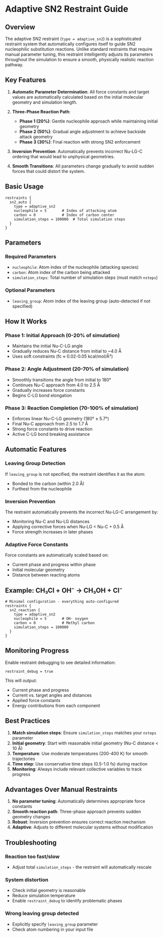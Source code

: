 # Adaptive SN2 Restraint Guide

## Overview

The adaptive SN2 restraint (`type = adaptive_sn2`) is a sophisticated restraint system that automatically configures itself to guide SN2 nucleophilic substitution reactions. Unlike standard restraints that require manual parameter tuning, this restraint intelligently adjusts its parameters throughout the simulation to ensure a smooth, physically realistic reaction pathway.

## Key Features

1. **Automatic Parameter Determination**: All force constants and target values are automatically calculated based on the initial molecular geometry and simulation length.

2. **Three-Phase Reaction Path**:
   - **Phase 1 (20%)**: Gentle nucleophile approach while maintaining initial geometry
   - **Phase 2 (50%)**: Gradual angle adjustment to achieve backside attack geometry
   - **Phase 3 (30%)**: Final reaction with strong SN2 enforcement

3. **Inversion Prevention**: Automatically prevents incorrect Nu-LG-C ordering that would lead to unphysical geometries.

4. **Smooth Transitions**: All parameters change gradually to avoid sudden forces that could distort the system.

## Basic Usage

```fnl
restraints {
  sn2_auto {
    type = adaptive_sn2
    nucleophile = 5       # Index of attacking atom
    carbon = 0            # Index of carbon center
    simulation_steps = 100000  # Total simulation steps
  }
}
```

## Parameters

### Required Parameters
- `nucleophile`: Atom index of the nucleophile (attacking species)
- `carbon`: Atom index of the carbon being attacked
- `simulation_steps`: Total number of simulation steps (must match `nsteps`)

### Optional Parameters
- `leaving_group`: Atom index of the leaving group (auto-detected if not specified)

## How It Works

### Phase 1: Initial Approach (0-20% of simulation)
- Maintains the initial Nu-C-LG angle
- Gradually reduces Nu-C distance from initial to ~4.0 Å
- Uses soft constraints (fc ≈ 0.02-0.05 kcal/mol/Å²)

### Phase 2: Angle Adjustment (20-70% of simulation)
- Smoothly transitions the angle from initial to 180°
- Continues Nu-C approach from 4.0 to 2.5 Å
- Gradually increases force constants
- Begins C-LG bond elongation

### Phase 3: Reaction Completion (70-100% of simulation)
- Enforces linear Nu-C-LG geometry (180° ± 5.7°)
- Final Nu-C approach from 2.5 to 1.7 Å
- Strong force constants to drive reaction
- Active C-LG bond breaking assistance

## Automatic Features

### Leaving Group Detection
If `leaving_group` is not specified, the restraint identifies it as the atom:
- Bonded to the carbon (within 2.0 Å)
- Furthest from the nucleophile

### Inversion Prevention
The restraint automatically prevents the incorrect Nu-LG-C arrangement by:
- Monitoring Nu-C and Nu-LG distances
- Applying corrective forces when Nu-LG < Nu-C + 0.5 Å
- Force strength increases in later phases

### Adaptive Force Constants
Force constants are automatically scaled based on:
- Current phase and progress within phase
- Initial molecular geometry
- Distance between reacting atoms

## Example: CH₃Cl + OH⁻ → CH₃OH + Cl⁻

```fnl
# Minimal configuration - everything auto-configured
restraints {
  sn2_reaction {
    type = adaptive_sn2
    nucleophile = 5       # OH- oxygen
    carbon = 0            # Methyl carbon
    simulation_steps = 100000
  }
}
```

## Monitoring Progress

Enable restraint debugging to see detailed information:

```fnl
restraint_debug = true
```

This will output:
- Current phase and progress
- Current vs. target angles and distances
- Applied force constants
- Energy contributions from each component

## Best Practices

1. **Match simulation steps**: Ensure `simulation_steps` matches your `nsteps` parameter
2. **Initial geometry**: Start with reasonable initial geometry (Nu-C distance < 10 Å)
3. **Temperature**: Use moderate temperatures (200-400 K) for smooth trajectories
4. **Time step**: Use conservative time steps (0.5-1.0 fs) during reaction
5. **Monitoring**: Always include relevant collective variables to track progress

## Advantages Over Manual Restraints

1. **No parameter tuning**: Automatically determines appropriate force constants
2. **Smooth reaction path**: Three-phase approach prevents sudden geometry changes
3. **Robust**: Inversion prevention ensures correct reaction mechanism
4. **Adaptive**: Adjusts to different molecular systems without modification

## Troubleshooting

### Reaction too fast/slow
- Adjust total `simulation_steps` - the restraint will automatically rescale

### System distortion
- Check initial geometry is reasonable
- Reduce simulation temperature
- Enable `restraint_debug` to identify problematic phases

### Wrong leaving group detected
- Explicitly specify `leaving_group` parameter
- Check atom numbering in your input file